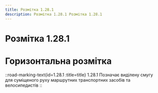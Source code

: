 ```yaml
---
title: Розмітка 1.28.1
description: Розмітка 1.28.1 Розмітка 1.28.1
---
```

# Розмітка 1.28.1
# Горизонтальна розмітка
::road-marking-text{id=1.28.1 :title=title}
1.28.1 Позначає виділену смугу для суміщеного руху маршрутних транспортних засобів та велосипедистів
::